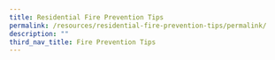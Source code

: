 ```yaml
---
title: Residential Fire Prevention Tips
permalink: /resources/residential-fire-prevention-tips/permalink/
description: ""
third_nav_title: Fire Prevention Tips
---
```

